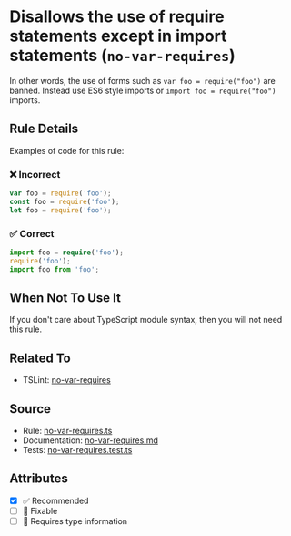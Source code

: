 # Disallows the use of require statements except in import statements (`no-var-requires`)

In other words, the use of forms such as `var foo = require("foo")` are banned. Instead use ES6 style imports or `import foo = require("foo")` imports.

## Rule Details

Examples of code for this rule:

<!--tabs-->

### ❌ Incorrect

```ts
var foo = require('foo');
const foo = require('foo');
let foo = require('foo');
```

### ✅ Correct

```ts
import foo = require('foo');
require('foo');
import foo from 'foo';
```

## When Not To Use It

If you don't care about TypeScript module syntax, then you will not need this rule.

## Related To

- TSLint: [no-var-requires](https://palantir.github.io/tslint/rules/no-var-requires/)

## Source

- Rule: [no-var-requires.ts](https://github.com/typescript-eslint/typescript-eslint/blob/main/packages/eslint-plugin/src/rules/no-var-requires.ts)
- Documentation: [no-var-requires.md](https://github.com/typescript-eslint/typescript-eslint/blob/main/packages/eslint-plugin/docs/rules/no-var-requires.md)
- Tests: [no-var-requires.test.ts](https://github.com/typescript-eslint/typescript-eslint/blob/main/packages/eslint-plugin/tests/rules/no-var-requires.test.ts)

## Attributes

- [x] ✅ Recommended
- [ ] 🔧 Fixable
- [ ] 💭 Requires type information
